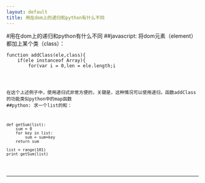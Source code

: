 ```yaml
---
layout: default
title: 用在dom上的递归和python有什么不同
---
```

#用在dom上的递归和python有什么不同
##javascript:
将dom元素（element）都加上某个类（class）：
<pre><code>function addClass(ele,class){
	if(ele instanceof Array){
		for(var i = 0,len = ele.length;i<len;i++){
			addClass(el,class);
		}
	}else{
		ele.className = ele.className+" "+class;
	}
}
</code></pre>
在这个上述例子中，使用递归式非常方便的，关键是，这种情况可以使用递归，函数addClass的功能类似python中的map函数
##python:
求一个list的和：
<pre><code>def getSum(list):
	sum = 0
	for key in list:
		sum = sum+key
	return sum

list = range(101)
print getSum(list)
</code></pre>
***

